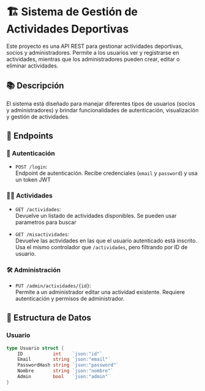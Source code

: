 # 🏗️ Sistema de Gestión de Actividades Deportivas

Este proyecto es una API REST para gestionar actividades deportivas, socios y administradores. Permite a los usuarios ver y registrarse en actividades, mientras que los administradores pueden crear, editar o eliminar actividades.

## 📚 Descripción

El sistema está diseñado para manejar diferentes tipos de usuarios (socios y administradores) y brindar funcionalidades de autenticación, visualización y gestión de actividades.

## 🚀 Endpoints

### 🔐 Autenticación

- `POST /login`:  
  Endpoint de autenticación. Recibe credenciales (`email` y `password`) y usa un token JWT

### 🏃‍♂️ Actividades

- `GET /actividades`:  
  Devuelve un listado de actividades disponibles. Se pueden usar parametros para buscar

- `GET /misactividades`:  
  Devuelve las actividades en las que el usuario autenticado está inscrito. Usa el mismo controlador que `/actividades`, pero filtrando por ID de usuario.

### 🛠️ Administración

- `PUT /admin/actividades/{id}`:  
  Permite a un administrador editar una actividad existente. Requiere autenticación y permisos de administrador.

## 🧱 Estructura de Datos

### Usuario

```go
type Usuario struct {
    ID           int    `json:"id"`
    Email        string `json:"email"`
    PasswordHash string `json:"password"`
    Nombre       string `json:"nombre"`
    Admin        bool   `json:"admin"`
}
